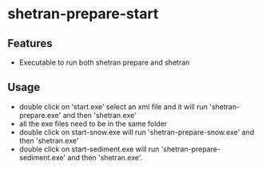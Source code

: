 # shetran-prepare-start

## Features
- Executable to run both shetran prepare and shetran

## Usage
- double click on 'start.exe' select an xml file and it will run 'shetran-prepare.exe' and then 'shetran.exe'
- all the exe files need to be in the same folder
- double click on  start-snow.exe will run 'shetran-prepare-snow.exe' and then 'shetran.exe'
- double click on  start-sediment.exe will run 'shetran-prepare-sediment.exe' and then 'shetran.exe'.
